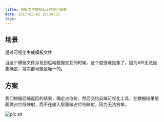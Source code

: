 ```yaml
---
title: 模板文件数据Api可视化抽象
date: 2017-03-02 18:34:55
tags:
---
```



## 场景

通过可视化生成模板文件

当这个模板文件涉及到后端数据交互的时候，这个就很难抽象了，因为API无法抽象确定，每次都可能是唯一的。

## 方案

我们根据后端返回的结果，确定占位符，然后交给前端可视化工具，在数据结果层面做占位符映射，而不在输入层面做占位符映射，因为无法穷举。

![pic alt](http://p1.bqimg.com/567571/4ca04cd67e304b66.png "opt title")

